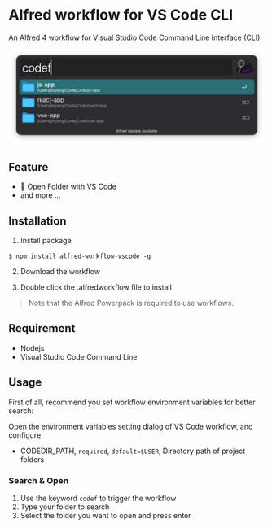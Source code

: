 # Alfred workflow for VS Code CLI

An Alfred 4 workflow for Visual Studio Code Command Line Interface (CLI).

![showcase](./showcase.png)

## Feature

- 📂 Open Folder with VS Code
- and more ...

## Installation

1. Install package

```shell
$ npm install alfred-workflow-vscode -g
```

2. Download the workflow

3. Double click the .alfredworkflow file to install

> Note that the Alfred Powerpack is required to use workflows.

## Requirement

- Nodejs
- Visual Studio Code Command Line

## Usage

First of all, recommend you set workflow environment variables for better search:

Open the environment variables setting dialog of VS Code workflow, and configure

- CODEDIR_PATH, `required`, `default=$USER`, Directory path of project folders

### Search & Open

1. Use the keyword `codef` to trigger the workflow
2. Type your folder to search
3. Select the folder you want to open and press enter

